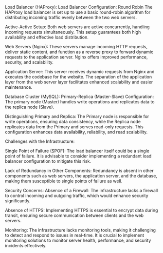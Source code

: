 Load Balancer (HAProxy):
Load Balancer Configuration: Round Robin
The HAProxy load balancer is set up to use a basic round-robin algorithm for distributing incoming traffic evenly between the two web servers.

Active-Active Setup:
Both web servers are active concurrently, handling incoming requests simultaneously. This setup guarantees both high availability and effective load distribution.

Web Servers (Nginx):
These servers manage incoming HTTP requests, deliver static content, and function as a reverse proxy to forward dynamic requests to the application server. Nginx offers improved performance, security, and scalability.

Application Server:
This server receives dynamic requests from Nginx and executes the codebase for the website. The separation of the application layer from the web server layer facilitates enhanced scalability and easier maintenance.

Database Cluster (MySQL):
Primary-Replica (Master-Slave) Configuration:
The primary node (Master) handles write operations and replicates data to the replica node (Slave).

Distinguishing Primary and Replica:
The Primary node is responsible for write operations, ensuring data consistency, while the Replica node replicates data from the Primary and serves read-only requests. This configuration enhances data availability, reliability, and read scalability.

Challenges with the Infrastructure:

Single Point of Failure (SPOF):
The load balancer itself could be a single point of failure. It is advisable to consider implementing a redundant load balancer configuration to mitigate this risk.

Lack of Redundancy in Other Components:
Redundancy is absent in other components such as web servers, the application server, and the database, making them susceptible to single points of failure as well.

Security Concerns:
Absence of a Firewall:
The infrastructure lacks a firewall to control incoming and outgoing traffic, which would enhance security significantly.

Absence of HTTPS:
Implementing HTTPS is essential to encrypt data during transit, ensuring secure communication between clients and the web servers.

Monitoring:
The infrastructure lacks monitoring tools, making it challenging to detect and respond to issues in real-time. It is crucial to implement monitoring solutions to monitor server health, performance, and security incidents effectively.
